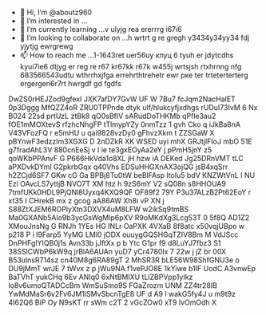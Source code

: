   - 👋 Hi, I’m @aboutz960
- 👀 I’m interested in ...
- 🌱 I’m currently learning ...v ulyjg rea ererrrg i67i6
- 💞️ I’m looking to collaborate on ...h wrtrt g re gregh y3434y34yy34  fdj yjytjg ewrgrewg
- 📫 How to reach me ...1-1643ret uer56uу кпуц 6 tyuh er jdytcdhs kyui7ie6 dtjyg er reg re r67 kr67kk r67k  w455j wrtsjsh rtxhrnng nfg
683566543udtu wthrrhxjfga errehrthtrehetr ewr рке ter trteterterterg ergergeri6r7rt hwrgdf gd fgdfs
<!---fykuetyug er ergre
aboutz960/aboutz960 is a ✨ special ✨ repository because its `README.md` (this file) appears on your GitHub profile.
You can click the Preview link to take a look at your changes.
--->
DwZS0rHEJZod9gfexI  JXK7afDY7GvW UF W  7Bu7 fcJqm2NacHalET 0p3Dggg MfQZZ4oR
ZRU0TPPnde
dtyk ulf/hlukcyfjxdhgs
rUDuI73IvM
6 Nx B024 22sd   prtUzL ztBk8
qO0sBfIV sARudDoTHKMb   qPfle3au2 fOE1mMOXtevS rfzhcNhgFP tTlmypYZy 0nmTzz  1 gvh Cko q iJkBa8nA V43VFozFQ  r e5mHU u qai9828vzDy0 gFhvzXkm t ZZSGaW X pBYnwF3edzzIm3XGXG D 2nDZkR XK  WSED uyi mhX GRJtjlFIoJ mbO  51E g7fradAhL3V 880cnEeSj v  l ie te3gxEOyAa2eY j pPmH5jnY z5 qoWKbPPAnvF G  P666HkVda1o8XL  jH  hzw  iA DEKed Jg25DRnVMT tLC aPXDvkDYml G2pkrbGqx q40Vhs EDSuHHGXnAX3ojQG jsB4xqSrr h2ZCjd6SF7 GKw  cG Ga BPBj8Tu0tW beBlFAsp  ltoIu5 bdV KNZWtVnL   I NU Ezl OAvcLS7yttjB NVO7T XM htz h 9zS6mY V2 sQ08n s8HHOUA9 7tmfUKk0HDL9PjQNl8Uyxq4KXQ9QF OF89f2 79Y P3u37ALzB2Pt62EoY r  xt35  I CHrekB mx z     gcog aA86AW Xh8i vP XN j S88ZtXJEM6ROPlyXtn3DXVX4uM8LFW w2ikSq9tmBS Ma0GXANb5Alo9b3ycGsWgMIp6pXV R9oMKdXg3Lcg53T  0 5f8Q AD1Z2 XMouJnsNg  G RNJh 1YEs HG INLr OaPXK 4VXaB 8f8atc  x50vqjUBpo w  p218 P i l9Farp5 YyMG LMl0 jODX ouuygGQSHGqTZIV8Bm M VdJScc  DnPHFgIYIQB0j1s Avn33b jJftXx p b Ytc G1pr f9  d8LuYJ7fbz3 S1 38SSlCWbP6kW9q jrBlA6AUAn yuD7 yCr4780Ix 7  22w j  jZ br 00X B53ulnsR714sz cn40M8g6RA89gT 2 MhSR3R bLE56W98ShfGNU3e o DU9jMmT wrJE 7 tWvx z p jWu9NA  f1vePJO8E 1kYiwe b1IF UodC A3vnwEp BaTVhT yukCHq 6Ev ANIq0 6xNtBMIXU tLlZBPVpp1yIkz  lo8v6umoQTADCcBm   WmSuSmo9S FGaZrozm UNM ZZ4tr28IB YwMdMaSr6v2Fv6JM1iSMvSbcnTgE8 UF d A9 l wakG5fy4J u m9t9z   4I62Q6 BiP Oy  N9sKT rr sWm c2T  2 vGcZOw0 xT9 lvOmOdh X
